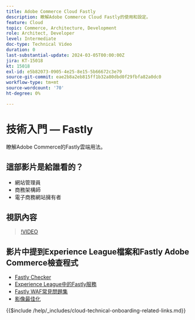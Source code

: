 ```yaml
---
title: Adobe Commerce Cloud Fastly
description: 瞭解Adobe Commerce Cloud Fastly的使用和設定。
feature: Cloud
topic: Commerce, Architecture, Development
role: Architect, Developer
level: Intermediate
doc-type: Technical Video
duration: 0
last-substantial-update: 2024-03-05T00:00:00Z
jira: KT-15018
kt: 15018
exl-id: e5b82073-0905-4e25-8e15-5b66672c3e79
source-git-commit: eae2b8a2eb815ff1b32a80dbd0f29fbfa82a0dc0
workflow-type: tm+mt
source-wordcount: '70'
ht-degree: 0%

---
```


# 技術入門 — Fastly

瞭解Adobe Commerce的Fastly雲端用法。

## 這部影片是給誰看的？

- 網站管理員
- 商務架構師
- 電子商務網站擁有者

## 視訊內容

>[!VIDEO](https://video.tv.adobe.com/v/3427695?learn=on)

## 影片中提到Experience League檔案和Fastly Adobe Commerce檢查程式

- [Fastly Checker](https://adobe-commerce-tester.freetls.fastly.net/adobe-commerce-tester/)
- [Experience League中的Fastly服務](https://experienceleague.adobe.com/docs/commerce-cloud-service/user-guide/cdn/fastly.html)
- [Fastly WAF常見問題集](https://experienceleague.adobe.com/docs/commerce-knowledge-base/kb/faq/web-application-firewall-waf-powered-by-fastly-the-faq.html)
- [影像最佳化](https://experienceleague.adobe.com/docs/commerce-operations/implementation-playbook/best-practices/development/image-optimization.html)

{{$include /help/_includes/cloud-technical-onboarding-related-links.md}}
